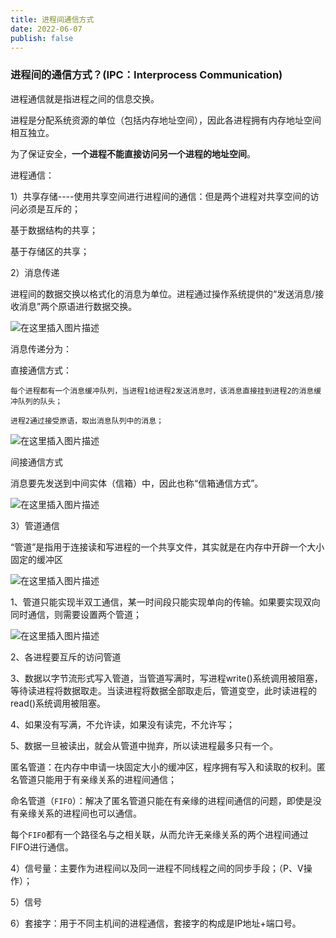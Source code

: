 ```yaml
---
title: 进程间通信方式
date: 2022-06-07
publish: false
---
```


### 进程间的通信方式？(IPC：Interprocess Communication)

进程通信就是指进程之间的信息交换。

进程是分配系统资源的单位（包括内存地址空间），因此各进程拥有内存地址空间相互独立。

为了保证安全，**一个进程不能直接访问另一个进程的地址空间**。

进程通信：

1）共享存储----使用共享空间进行进程间的通信：但是两个进程对共享空间的访问必须是互斥的；

基于数据结构的共享；

基于存储区的共享；

2）消息传递

进程间的数据交换以格式化的消息为单位。进程通过操作系统提供的“发送消息/接收消息”两个原语进行数据交换。

![在这里插入图片描述](https://img-blog.csdnimg.cn/2789f330002c4bc69a9cbb9fed524425.png?x-oss-process=image/watermark,type_d3F5LXplbmhlaQ,shadow_50,text_Q1NETiBAbGVlZGNvZGVKb2huMDE=,size_9,color_FFFFFF,t_70,g_se,x_16)

消息传递分为：

直接通信方式：

    每个进程都有一个消息缓冲队列，当进程1给进程2发送消息时，该消息直接挂到进程2的消息缓冲队列的队头；

    进程2通过接受原语，取出消息队列中的消息；

![在这里插入图片描述](https://img-blog.csdnimg.cn/0a36c7b5f51542398292976ab5121395.png?x-oss-process=image/watermark,type_d3F5LXplbmhlaQ,shadow_50,text_Q1NETiBAbGVlZGNvZGVKb2huMDE=,size_15,color_FFFFFF,t_70,g_se,x_16)

间接通信方式

消息要先发送到中间实体（信箱）中，因此也称“信箱通信方式”。

![在这里插入图片描述](https://img-blog.csdnimg.cn/89e762f3800c43dfa2ac0e2dcbf016a3.png?x-oss-process=image/watermark,type_d3F5LXplbmhlaQ,shadow_50,text_Q1NETiBAbGVlZGNvZGVKb2huMDE=,size_18,color_FFFFFF,t_70,g_se,x_16)

3）管道通信

“管道”是指用于连接读和写进程的一个共享文件，其实就是在内存中开辟一个大小固定的缓冲区

![在这里插入图片描述](https://img-blog.csdnimg.cn/d2315f844d094a3e8211d5ab586f310d.png)

1、管道只能实现半双工通信，某一时间段只能实现单向的传输。如果要实现双向同时通信，则需要设置两个管道；

![在这里插入图片描述](https://img-blog.csdnimg.cn/5a706d5dc7a44a7da2b002ab7cd66fef.png?x-oss-process=image/watermark,type_d3F5LXplbmhlaQ,shadow_50,text_Q1NETiBAbGVlZGNvZGVKb2huMDE=,size_20,color_FFFFFF,t_70,g_se,x_16)

2、各进程要互斥的访问管道

3、数据以字节流形式写入管道，当管道写满时，写进程write()系统调用被阻塞，等待读进程将数据取走。当读进程将数据全部取走后，管道变空，此时读进程的read()系统调用被阻塞。

4、如果没有写满，不允许读，如果没有读完，不允许写；

5、数据一旦被读出，就会从管道中抛弃，所以读进程最多只有一个。

匿名管道：在内存中申请一块固定大小的缓冲区，程序拥有写入和读取的权利。匿名管道只能用于有亲缘关系的进程间通信；

命名管道（`FIFO`）：解决了匿名管道只能在有亲缘的进程间通信的问题，即使是没有亲缘关系的进程间也可以通信。

每个`FIFO`都有一个路径名与之相关联，从而允许无亲缘关系的两个进程间通过FIFO进行通信。

4）信号量：主要作为进程间以及同一进程不同线程之间的同步手段；（P、V操作）；

5）信号

6）套接字：用于不同主机间的进程通信，套接字的构成是IP地址+端口号。


